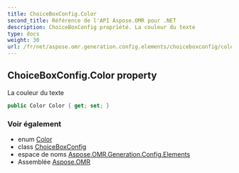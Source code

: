 ```yaml
---
title: ChoiceBoxConfig.Color
second_title: Référence de l'API Aspose.OMR pour .NET
description: ChoiceBoxConfig propriété. La couleur du texte
type: docs
weight: 30
url: /fr/net/aspose.omr.generation.config.elements/choiceboxconfig/color/
---
```

## ChoiceBoxConfig.Color property

La couleur du texte

```csharp
public Color Color { get; set; }
```

### Voir également

* enum [Color](../../../aspose.omr.generation/color/)
* class [ChoiceBoxConfig](../)
* espace de noms [Aspose.OMR.Generation.Config.Elements](../../choiceboxconfig/)
* Assemblée [Aspose.OMR](../../../)


